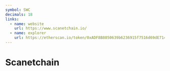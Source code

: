 ```yaml
---
symbol: SWC
decimals: 18
links:
  - name: website
    url: https://www.scanetchain.io/
  - name: explorer
    url: https://etherscan.io/token/0xADF8B8050639b6236915f7516d69dE714672F0bF
---
```


# Scanetchain

